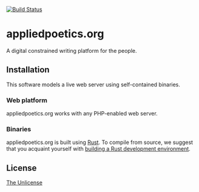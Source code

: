 [![Build Status](https://travis-ci.com/AppliedPoetics/appliedpoetics.org.svg?branch=Alexandrine)](https://travis-ci.com/AppliedPoetics/appliedpoetics.org)

# appliedpoetics.org

A digital constrained writing platform for the people.

## Installation

This software models a live web server using self-contained binaries.

### Web platform

appliedpoetics.org works with any PHP-enabled web server.

### Binaries

appliedpoetics.org is built using [Rust](https://www.rust-lang.org/). To compile from source, we suggest that you acquaint yourself with [building a Rust development environment](https://github.com/rust-lang/rust).

## License

[The Unlicense](https://choosealicense.com/licenses/unlicense/)
